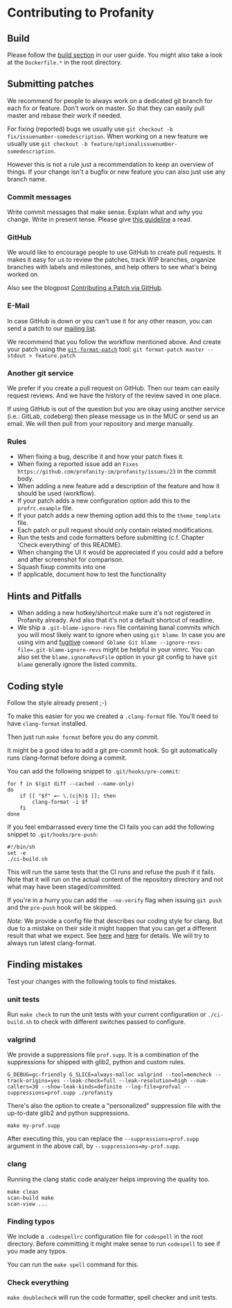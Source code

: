 # Contributing to Profanity

## Build

Please follow the [build section](https://profanity-im.github.io/guide/latest/build.html) in our user guide.
You might also take a look at the `Dockerfile.*` in the root directory.

## Submitting patches
We recommend for people to always work on a dedicated git branch for each fix or feature.
Don't work on master.
So that they can easily pull master and rebase their work if needed.

For fixing (reported) bugs we usually use `git checkout -b fix/issuenumber-somedescription`.
When working on a new feature we usually use `git checkout -b feature/optionalissuenumber-somedescription`.

However this is not a rule just a recommendation to keep an overview of things.
If your change isn't a bugfix or new feature you can also just use any branch name.

### Commit messages
Write commit messages that make sense. Explain what and *why* you change.
Write in present tense.
Please give [this guideline](https://gist.github.com/robertpainsi/b632364184e70900af4ab688decf6f53) a read.

### GitHub
We would like to encourage people to use GitHub to create pull requests.
It makes it easy for us to review the patches, track WIP branches, organize branches with labels and milestones,
and help others to see what's being worked on.

Also see the blogpost [Contributing a Patch via GitHub](https://profanity-im.github.io/blog/post/contributing-a-patch-via-github/).

### E-Mail
In case GitHub is down or you can't use it for any other reason, you can send a patch to our [mailing list](https://lists.posteo.de/listinfo/profanity).

We recommend that you follow the workflow mentioned above.
And create your patch using the [`git-format-patch`](https://git-scm.com/docs/git-format-patch) tool: `git format-patch master --stdout > feature.patch`

### Another git service
We prefer if you create a pull request on GitHub.
Then our team can easily request reviews. And we have the history of the review saved in one place.

If using GitHub is out of the question but you are okay using another service (i.e.: GitLab, codeberg) then please message us in the MUC or send us an email.
We will then pull from your repository and merge manually.

### Rules

* When fixing a bug, describe it and how your patch fixes it.
* When fixing a reported issue add an `Fixes https://github.com/profanity-im/profanity/issues/23` in the commit body.
* When adding a new feature add a description of the feature and how it should be used (workflow).
* If your patch adds a new configuration option add this to the `profrc.example` file.
* If your patch adds a new theming option add this to the `theme_template` file.
* Each patch or pull request should only contain related modifications.
* Run the tests and code formatters before submitting (c.f. Chapter 'Check everything' of this README).
* When changing the UI it would be appreciated if you could add a before and after screenshot for comparison.
* Squash fixup commits into one
* If applicable, document how to test the functionality

## Hints and Pitfalls

* When adding a new hotkey/shortcut make sure it's not registered in Profanity already. And also that it's not a default shortcut of readline.
* We ship a `.git-blame-ignore-revs` file containing banal commits which you will most likely want to ignore when using `git blame`. In case you are using vim and [fugitive](https://github.com/tpope/vim-fugitive) `command Gblame Git blame --ignore-revs-file=.git-blame-ignore-revs` might be helpful in your vimrc. You can also set the `blame.ignoreRevsFile` option in your git config to have `git blame` generally ignore the listed commits.

## Coding style
Follow the style already present ;-)

To make this easier for you we created a `.clang-format` file.
You'll need to have `clang-format` installed.

Then just run `make format` before you do any commit.

It might be a good idea to add a git pre-commit hook.
So git automatically runs clang-format before doing a commit.

You can add the following snippet to `.git/hooks/pre-commit`:
```shell
for f in $(git diff --cached --name-only)
do
    if [[ "$f" =~ \.(c|h)$ ]]; then
        clang-format -i $f
    fi
done
```

If you feel embarrassed every time the CI fails you can add the following
snippet to `.git/hooks/pre-push`:

```shell
#!/bin/sh
set -e
./ci-build.sh
```

This will run the same tests that the CI runs and refuse the push if it fails.
Note that it will run on the actual content of the repository directory and not
what may have been staged/committed.

If you're in a hurry you can add the `--no-verify` flag when issuing `git push`
and the `pre-push` hook will be skipped.

*Note:* We provide a config file that describes our coding style for clang. But due to a mistake on their side it might happen that you can get a different result that what we expect. See [here](https://github.com/profanity-im/profanity/pull/1774) and [here](https://github.com/profanity-im/profanity/pull/1828) for details. We will try to always run latest clang-format.

## Finding mistakes
Test your changes with the following tools to find mistakes.

### unit tests

Run `make check` to run the unit tests with your current configuration or `./ci-build.sh` to check with different switches passed to configure.

### valgrind
We provide a suppressions file `prof.supp`. It is a combination of the suppressions for shipped with glib2, python and custom rules.

`G_DEBUG=gc-friendly G_SLICE=always-malloc valgrind --tool=memcheck --track-origins=yes --leak-check=full --leak-resolution=high --num-callers=30 --show-leak-kinds=definite --log-file=profval --suppressions=prof.supp ./profanity`

There's also the option to create a "personalized" suppression file with the up-to-date glib2 and python suppressions.

`make my-prof.supp`

After executing this, you can replace the `--suppressions=prof.supp` argument in the above call, by `--suppressions=my-prof.supp`.

### clang

Running the clang static code analyzer helps improving the quality too.

```
make clean
scan-build make
scan-view ...
```

### Finding typos

We include a `.codespellrc` configuration file for `codespell` in the root directory.
Before committing it might make sense to run `codespell` to see if you made any typos.

You can run the `make spell` command for this.

### Check everything

`make doublecheck` will run the code formatter, spell checker and unit tests.

